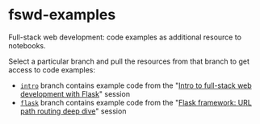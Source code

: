# fswd-examples

Full-stack web development: code examples as additional resource to notebooks.

Select a particular branch and pull the resources from that branch to get access to code examples:

+ [`intro`](https://github.com/hwrberlin/fswd-examples/tree/intro) branch contains example code from the "[Intro to full-stack web development with Flask](https://hwrberlin.github.io/fswd/02-fswd-intro.html)" session
+ [`flask`](https://github.com/hwrberlin/fswd-examples/tree/flask) branch contains example code from the "[Flask framework: URL path routing deep dive](https://hwrberlin.github.io/fswd/07-flask.html)" session
